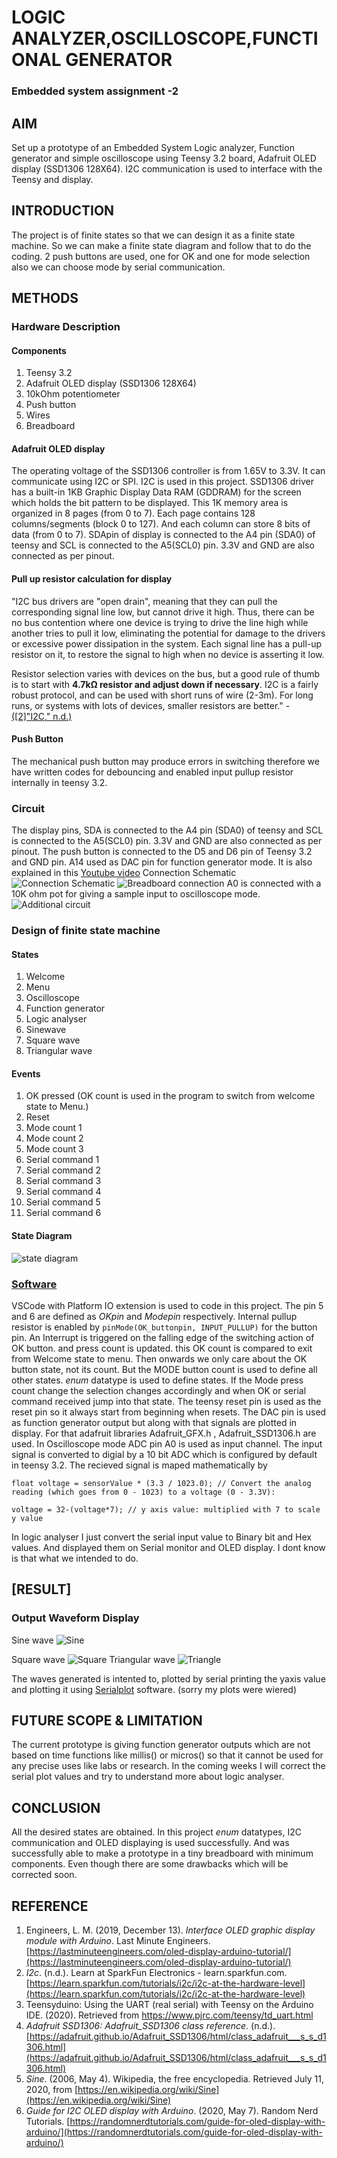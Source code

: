 # LOGIC ANALYZER,OSCILLOSCOPE,FUNCTIONAL GENERATOR

### Embedded system assignment -2



## AIM

Set up a prototype of an Embedded System Logic analyzer, Function generator and simple oscilloscope using Teensy 3.2 board, Adafruit OLED display (SSD1306 128X64). I2C communication is used to interface with the Teensy and display.


## INTRODUCTION

The project is of finite states so that we can design it as a finite state machine. So we can make a finite state diagram and follow that to do the coding. 2 push buttons are used, one for OK and one for mode selection also we can choose mode by serial communication.
## METHODS
### Hardware Description


#### Components


 1. Teensy 3.2
 2. Adafruit OLED display (SSD1306 128X64)
 3. 10kOhm potentiometer
 4. Push button
 5. Wires
 6. Breadboard

#### Adafruit OLED display

The operating voltage of the SSD1306 controller is from 1.65V to 3.3V. It can communicate using I2C or SPI. I2C is used in this project. SSD1306 driver has a built-in 1KB Graphic Display Data RAM (GDDRAM) for the screen which holds the bit pattern to be displayed. This 1K memory area is organized in 8 pages (from 0 to 7). Each page contains 128 columns/segments (block 0 to 127). And each column can store 8 bits of data (from 0 to 7). SDApin of display is connected to the A4 pin (SDA0) of teensy and SCL is connected to the A5(SCL0) pin. 3.3V and GND are also connected as per pinout.
#### Pull up resistor calculation for display


"I2C bus drivers are  "open drain", meaning that they can pull the corresponding signal line low, but cannot drive it high. Thus, there can be no bus contention where one device is trying to drive the line high while another tries to pull it low, eliminating the potential for damage to the drivers or excessive power dissipation in the system. Each signal line has a  pull-up resistor on it, to restore the signal to high when no device is asserting it low.

Resistor selection varies with devices on the bus, but a good rule of thumb is to start with **4.7kΩ resistor and adjust down if necessary**. I2C is a fairly robust protocol, and can be used with short runs of wire (2-3m). For long runs, or systems with lots of devices, smaller resistors are better." - [([2]"I2C," n.d.)](https://learn.sparkfun.com/tutorials/i2c/i2c-at-the-hardware-level)
#### Push Button

The mechanical push button may produce errors in switching therefore we have written codes for debouncing and enabled input pullup resistor internally in teensy 3.2.

### Circuit
The display pins, SDA is connected to the A4 pin (SDA0) of teensy and SCL is connected to the A5(SCL0) pin. 3.3V and GND are also connected as per pinout. The push button is connected to the D5 and D6 pin of Teensy 3.2 and GND pin. A14 used as DAC pin for function generator mode. 
It is also explained in this [Youtube video](https://youtu.be/nFGAEsI4nOw)
Connection Schematic
![Connection Schematic](https://github.com/jomaljose/logic_analyser/blob/master/media/Schematic.png)
![Breadboard connection](https://github.com/jomaljose/logic_analyser/blob/master/media/circuit.jpg)
A0 is connected with a 10K ohm pot for giving a sample input to oscilloscope mode.
![Additional circuit](https://github.com/jomaljose/logic_analyser/blob/master/media/Additional%20circuit%20for%20osci.jpg)

### Design of finite state machine
#### States
 1. Welcome 
 2. Menu 
 3. Oscilloscope 
 4. Function generator 
 5. Logic analyser 
 6. Sinewave 
 7. Square wave 
 8. Triangular wave
#### Events
 1. OK pressed (OK count is used in the program to switch from welcome state to Menu.)
 2. Reset
 3. Mode count 1
 4. Mode count 2
 5. Mode count 3
 6. Serial command 1
 7. Serial command 2
 8. Serial command 3
 9. Serial command 4 
10. Serial command 5
11. Serial command 6
  #### State Diagram
  ![state diagram](https://github.com/jomaljose/logic_analyser/blob/master/media/State%20diagram.jpg)

### [Software](https://github.com/jomaljose/logic_analyser/blob/master/main.cpp)
 VSCode with Platform IO extension is used to code in this project. The pin 5 and 6 are defined as *OKpin* and *Modepin* respectively. Internal pullup resistor is enabled by `pinMode(OK_buttonpin, INPUT_PULLUP)` for the button pin. An Interrupt is triggered on the falling edge of the switching action of OK button. and press count is updated. this OK count is compared to exit from Welcome state to menu. Then onwards we only care about the OK button state, not its count. But the MODE button count is used to define all other states. *enum* datatype is used to define states. If the Mode press count change the selection changes accordingly and when OK or serial command received jump into that state. The teensy reset pin is used as the reset pin so it always start from beginning when resets. The DAC pin is used as function generator output but along with that signals are plotted in display. For that adafruit libraries Adafruit_GFX.h , 
Adafruit_SSD1306.h are used.
	In Oscilloscope mode ADC pin A0 is used as input channel. The input signal is converted to digial by a 10 bit ADC which is configured by default in teensy 3.2. The recieved signal is maped mathematically by
	

    float voltage = sensorValue * (3.3 / 1023.0); // Convert the analog reading (which goes from 0 - 1023) to a voltage (0 - 3.3V):

    voltage = 32-(voltage*7); // y axis value: multiplied with 7 to scale y value
In logic analyser I just convert the serial input value to Binary bit and Hex values. And displayed them on Serial monitor and OLED display. I dont know is that what we intended to do.
## [RESULT]
### Output Waveform Display
Sine wave
![Sine](https://github.com/jomaljose/logic_analyser/blob/master/media/Sine.jpg)

Square wave
![Square](https://github.com/jomaljose/logic_analyser/blob/master/media/Square.jpg)
Triangular wave
![Triangle](https://github.com/jomaljose/logic_analyser/blob/master/media/Triangle.jpg)

The waves generated is intented to, plotted by serial printing the yaxis value and plotting it using [Serialplot](https://hackaday.io/project/5334-serialplot-realtime-plotting-software) software. (sorry my plots were wiered)


## FUTURE SCOPE & LIMITATION
The current prototype is giving function generator outputs which are not based on time functions like millis() or micros() so that it cannot be used for any precise uses like labs or research. In the coming weeks I will correct the serial plot values and try to understand more about logic analyser. 
## CONCLUSION

All the desired states are obtained. In this project  *enum* datatypes, I2C communication and OLED displaying is used successfully. And was successfully able to make a prototype in a tiny breadboard with minimum components. Even though there are some drawbacks which will be corrected soon.

## REFERENCE

 1. Engineers, L. M. (2019, December 13).  _Interface OLED graphic display module with Arduino_. Last Minute Engineers.  [https://lastminuteengineers.com/oled-display-arduino-tutorial/](https://lastminuteengineers.com/oled-display-arduino-tutorial/)
 2. _I2c_. (n.d.). Learn at SparkFun Electronics - learn.sparkfun.com.  [https://learn.sparkfun.com/tutorials/i2c/i2c-at-the-hardware-level](https://learn.sparkfun.com/tutorials/i2c/i2c-at-the-hardware-level)
 3. Teensyduino: Using the UART (real serial) with Teensy on the Arduino IDE. (2020). Retrieved from https://www.pjrc.com/teensy/td_uart.html
 4. _Adafruit SSD1306: Adafruit_SSD1306 class reference_. (n.d.). [https://adafruit.github.io/Adafruit_SSD1306/html/class_adafruit___s_s_d1306.html](https://adafruit.github.io/Adafruit_SSD1306/html/class_adafruit___s_s_d1306.html)
 5. _Sine_. (2006, May 4). Wikipedia, the free encyclopedia. Retrieved July 11, 2020, from [https://en.wikipedia.org/wiki/Sine](https://en.wikipedia.org/wiki/Sine)
 6. _Guide for I2C OLED display with Arduino_. (2020, May 7). Random Nerd Tutorials. [https://randomnerdtutorials.com/guide-for-oled-display-with-arduino/](https://randomnerdtutorials.com/guide-for-oled-display-with-arduino/)

